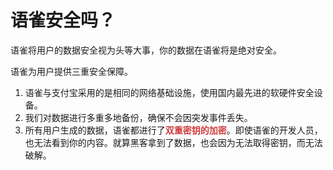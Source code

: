 # 语雀安全吗？

语雀将用户的数据安全视为头等大事，你的数据在语雀将是绝对安全。

语雀为用户提供三重安全保障。

1. 语雀与支付宝采用的是相同的网络基础设施，使用国内最先进的软硬件安全设备。
2. 我们对数据进行多重多地备份，确保不会因突发事件丢失。
3. 所有用户生成的数据，语雀都进行了<span style="color:#D03C3C;">**双重密钥的加密**</span>。即使语雀的开发人员，也无法看到你的内容。就算黑客拿到了数据，也会因为无法取得密钥，而无法破解。


